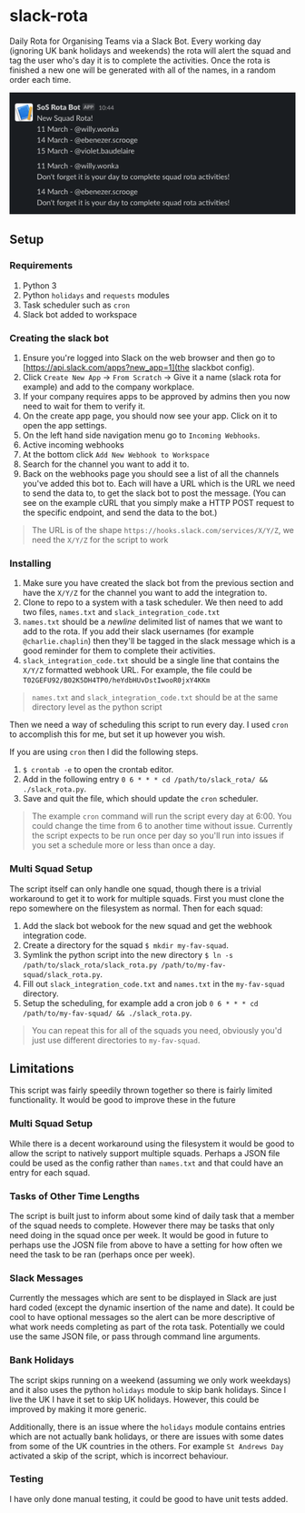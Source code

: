 # slack-rota
Daily Rota for Organising Teams via a Slack Bot. Every working day (ignoring UK bank holidays and weekends)
the rota will alert the squad and tag the user who's day it is to complete the activities. Once the rota is
finished a new one will be generated with all of the names, in a random order each time.

![Example output in slack channel.](./docs/example.png)

## Setup

### Requirements

1. Python 3
2. Python `holidays` and `requests` modules
3. Task scheduler such as `cron`
4. Slack bot added to workspace

### Creating the slack bot

1. Ensure you're logged into Slack on the web browser and then go to [https://api.slack.com/apps?new_app=1](the slackbot config).
2. Click `Create New App` -> `From Scratch` -> Give it a name (slack rota for example) and add to the company workplace.
3. If your company requires apps to be approved by admins then you now need to wait for them to verify it.
4. On the create app page, you should now see your app. Click on it to open the app settings.
5. On the left hand side navigation menu go to `Incoming Webhooks`.
6. Active incoming webhooks
7. At the bottom click `Add New Webhook to Workspace`
8. Search for the channel you want to add it to.
9. Back on the webhooks page you should see a list of all the channels you've added this bot to. Each will have a URL which is the URL we need to send the data to, to get the slack bot to post the message. (You can see on the example cURL that you simply make a HTTP POST request to the specific endpoint, and send the data to the bot.)

> The URL is of the shape `https://hooks.slack.com/services/X/Y/Z`, we need the `X/Y/Z` for the script to work

### Installing

1. Make sure you have created the slack bot from the previous section and have the `X/Y/Z` for the channel you want to add the integration to.
2. Clone to repo to a system with a task scheduler. We then need to add two files, `names.txt` and `slack_integration_code.txt`
3. `names.txt` should be a *newline* delimited list of names that we want to add to the rota. If you add their slack usernames (for example `@charlie.chaplin`) then they'll be tagged in the slack message which is a good reminder for them to complete their activities.
4. `slack_integration_code.txt` should be a single line that contains the `X/Y/Z` formatted webhook URL. For example, the file could be `T02GEFU92/B02K5DH4TP0/heYdbHUvDstIwooR0jxY4KKm`

> `names.txt` and `slack_integration_code.txt` should be at the same directory level as the python script

Then we need a way of scheduling this script to run every day. I used `cron` to accomplish this for me, but set it up however you wish.

If you are using `cron` then I did the following steps.
1. `$ crontab -e` to open the crontab editor.
2. Add in the following entry `0 6 * * * cd /path/to/slack_rota/ && ./slack_rota.py`.
3. Save and quit the file, which should update the `cron` scheduler.

> The example `cron` command will run the script every day at 6:00. You could change the time from 6 to another time without issue. Currently the script expects to be run once per day so you'll run into issues if you set a schedule more or less than once a day.

### Multi Squad Setup

The script itself can only handle one squad, though there is a trivial workaround to get it to work for multiple squads. First you must clone the repo somewhere on the filesystem as normal. Then for each squad:

1. Add the slack bot webook for the new squad and get the webhook integration code.
2. Create a directory for the squad `$ mkdir my-fav-squad`.
3. Symlink the python script into the new directory `$ ln -s /path/to/slack_rota/slack_rota.py /path/to/my-fav-squad/slack_rota.py`.
4. Fill out `slack_integration_code.txt` and `names.txt` in the `my-fav-squad` directory.
5. Setup the scheduling, for example add a cron job `0 6 * * * cd /path/to/my-fav-squad/ && ./slack_rota.py`.

> You can repeat this for all of the squads you need, obviously you'd just use different directories to `my-fav-squad`.

## Limitations

This script was fairly speedily thrown together so there is fairly limited functionality. It would be good to improve these in the future

### Multi Squad Setup

While there is a decent workaround using the filesystem it would be good to allow the script to natively support multiple squads. Perhaps a JSON file could be used as the config rather than `names.txt` and that could have an entry for each squad.

### Tasks of Other Time Lengths

The script is built just to inform about some kind of daily task that a member of the squad needs to complete. However there may be tasks that only need doing in the squad once per week. It would be good in future to perhaps use the JOSN file from above to have a setting for how often we need the task to be ran (perhaps once per week).

### Slack Messages

Currently the messages which are sent to be displayed in Slack are just hard coded (except the dynamic insertion of the name and date). It could be cool to have optional messages so the alert can be more descriptive of what work needs completing as part of the rota task. Potentially we could use the same JSON file, or pass through command line arguments.

### Bank Holidays

The script skips running on a weekend (assuming we only work weekdays) and it also uses the python `holidays` module to skip bank holidays. Since I live the UK I have it set to skip UK holidays. However, this could be improved by making it more generic.

Additionally, there is an issue where the `holidays` module contains entries which are not actually bank holidays, or there are issues with some dates from some of the UK countries in the others. For example `St Andrews Day` activated a skip of the script, which is incorrect behaviour.

### Testing

I have only done manual testing, it could be good to have unit tests added.
